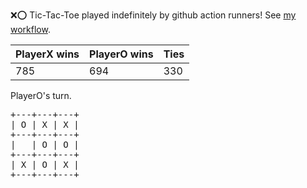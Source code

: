 :x::o: Tic-Tac-Toe played indefinitely by github action runners! See [my workflow](.github/workflows/play.yaml).

|PlayerX wins|PlayerO wins|Ties|
|-|-|-|
|785|694|330|

PlayerO's turn.

<pre>
+---+---+---+
| O | X | X |
+---+---+---+
|   | O | O |
+---+---+---+
| X | O | X |
+---+---+---+
</pre>